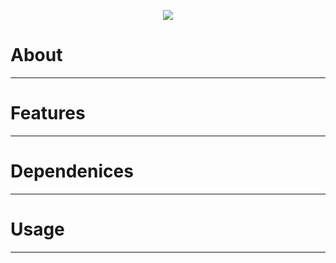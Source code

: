 <p align="center">
  <img src="https://github.com/user-attachments/assets/a886ee42-c2f4-4a87-a22a-36f5f760e20e" />
</p>

# **About**
---


# **Features**
---

# **Dependenices**
---

# **Usage**
---

